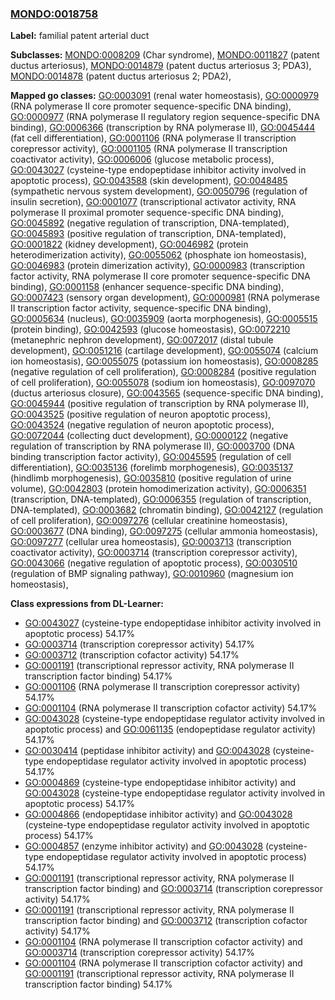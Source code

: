 
### [MONDO:0018758](http://purl.obolibrary.org/obo/MONDO_0018758)
**Label:** familial patent arterial duct

**Subclasses:** [MONDO:0008209](http://purl.obolibrary.org/obo/MONDO_0008209) (Char syndrome), [MONDO:0011827](http://purl.obolibrary.org/obo/MONDO_0011827) (patent ductus arteriosus), [MONDO:0014879](http://purl.obolibrary.org/obo/MONDO_0014879) (patent ductus arteriosus 3; PDA3), [MONDO:0014878](http://purl.obolibrary.org/obo/MONDO_0014878) (patent ductus arteriosus 2; PDA2), 

**Mapped go classes:** [GO:0003091](http://purl.obolibrary.org/obo/GO_0003091) (renal water homeostasis), [GO:0000979](http://purl.obolibrary.org/obo/GO_0000979) (RNA polymerase II core promoter sequence-specific DNA binding), [GO:0000977](http://purl.obolibrary.org/obo/GO_0000977) (RNA polymerase II regulatory region sequence-specific DNA binding), [GO:0006366](http://purl.obolibrary.org/obo/GO_0006366) (transcription by RNA polymerase II), [GO:0045444](http://purl.obolibrary.org/obo/GO_0045444) (fat cell differentiation), [GO:0001106](http://purl.obolibrary.org/obo/GO_0001106) (RNA polymerase II transcription corepressor activity), [GO:0001105](http://purl.obolibrary.org/obo/GO_0001105) (RNA polymerase II transcription coactivator activity), [GO:0006006](http://purl.obolibrary.org/obo/GO_0006006) (glucose metabolic process), [GO:0043027](http://purl.obolibrary.org/obo/GO_0043027) (cysteine-type endopeptidase inhibitor activity involved in apoptotic process), [GO:0043588](http://purl.obolibrary.org/obo/GO_0043588) (skin development), [GO:0048485](http://purl.obolibrary.org/obo/GO_0048485) (sympathetic nervous system development), [GO:0050796](http://purl.obolibrary.org/obo/GO_0050796) (regulation of insulin secretion), [GO:0001077](http://purl.obolibrary.org/obo/GO_0001077) (transcriptional activator activity, RNA polymerase II proximal promoter sequence-specific DNA binding), [GO:0045892](http://purl.obolibrary.org/obo/GO_0045892) (negative regulation of transcription, DNA-templated), [GO:0045893](http://purl.obolibrary.org/obo/GO_0045893) (positive regulation of transcription, DNA-templated), [GO:0001822](http://purl.obolibrary.org/obo/GO_0001822) (kidney development), [GO:0046982](http://purl.obolibrary.org/obo/GO_0046982) (protein heterodimerization activity), [GO:0055062](http://purl.obolibrary.org/obo/GO_0055062) (phosphate ion homeostasis), [GO:0046983](http://purl.obolibrary.org/obo/GO_0046983) (protein dimerization activity), [GO:0000983](http://purl.obolibrary.org/obo/GO_0000983) (transcription factor activity, RNA polymerase II core promoter sequence-specific DNA binding), [GO:0001158](http://purl.obolibrary.org/obo/GO_0001158) (enhancer sequence-specific DNA binding), [GO:0007423](http://purl.obolibrary.org/obo/GO_0007423) (sensory organ development), [GO:0000981](http://purl.obolibrary.org/obo/GO_0000981) (RNA polymerase II transcription factor activity, sequence-specific DNA binding), [GO:0005634](http://purl.obolibrary.org/obo/GO_0005634) (nucleus), [GO:0035909](http://purl.obolibrary.org/obo/GO_0035909) (aorta morphogenesis), [GO:0005515](http://purl.obolibrary.org/obo/GO_0005515) (protein binding), [GO:0042593](http://purl.obolibrary.org/obo/GO_0042593) (glucose homeostasis), [GO:0072210](http://purl.obolibrary.org/obo/GO_0072210) (metanephric nephron development), [GO:0072017](http://purl.obolibrary.org/obo/GO_0072017) (distal tubule development), [GO:0051216](http://purl.obolibrary.org/obo/GO_0051216) (cartilage development), [GO:0055074](http://purl.obolibrary.org/obo/GO_0055074) (calcium ion homeostasis), [GO:0055075](http://purl.obolibrary.org/obo/GO_0055075) (potassium ion homeostasis), [GO:0008285](http://purl.obolibrary.org/obo/GO_0008285) (negative regulation of cell proliferation), [GO:0008284](http://purl.obolibrary.org/obo/GO_0008284) (positive regulation of cell proliferation), [GO:0055078](http://purl.obolibrary.org/obo/GO_0055078) (sodium ion homeostasis), [GO:0097070](http://purl.obolibrary.org/obo/GO_0097070) (ductus arteriosus closure), [GO:0043565](http://purl.obolibrary.org/obo/GO_0043565) (sequence-specific DNA binding), [GO:0045944](http://purl.obolibrary.org/obo/GO_0045944) (positive regulation of transcription by RNA polymerase II), [GO:0043525](http://purl.obolibrary.org/obo/GO_0043525) (positive regulation of neuron apoptotic process), [GO:0043524](http://purl.obolibrary.org/obo/GO_0043524) (negative regulation of neuron apoptotic process), [GO:0072044](http://purl.obolibrary.org/obo/GO_0072044) (collecting duct development), [GO:0000122](http://purl.obolibrary.org/obo/GO_0000122) (negative regulation of transcription by RNA polymerase II), [GO:0003700](http://purl.obolibrary.org/obo/GO_0003700) (DNA binding transcription factor activity), [GO:0045595](http://purl.obolibrary.org/obo/GO_0045595) (regulation of cell differentiation), [GO:0035136](http://purl.obolibrary.org/obo/GO_0035136) (forelimb morphogenesis), [GO:0035137](http://purl.obolibrary.org/obo/GO_0035137) (hindlimb morphogenesis), [GO:0035810](http://purl.obolibrary.org/obo/GO_0035810) (positive regulation of urine volume), [GO:0042803](http://purl.obolibrary.org/obo/GO_0042803) (protein homodimerization activity), [GO:0006351](http://purl.obolibrary.org/obo/GO_0006351) (transcription, DNA-templated), [GO:0006355](http://purl.obolibrary.org/obo/GO_0006355) (regulation of transcription, DNA-templated), [GO:0003682](http://purl.obolibrary.org/obo/GO_0003682) (chromatin binding), [GO:0042127](http://purl.obolibrary.org/obo/GO_0042127) (regulation of cell proliferation), [GO:0097276](http://purl.obolibrary.org/obo/GO_0097276) (cellular creatinine homeostasis), [GO:0003677](http://purl.obolibrary.org/obo/GO_0003677) (DNA binding), [GO:0097275](http://purl.obolibrary.org/obo/GO_0097275) (cellular ammonia homeostasis), [GO:0097277](http://purl.obolibrary.org/obo/GO_0097277) (cellular urea homeostasis), [GO:0003713](http://purl.obolibrary.org/obo/GO_0003713) (transcription coactivator activity), [GO:0003714](http://purl.obolibrary.org/obo/GO_0003714) (transcription corepressor activity), [GO:0043066](http://purl.obolibrary.org/obo/GO_0043066) (negative regulation of apoptotic process), [GO:0030510](http://purl.obolibrary.org/obo/GO_0030510) (regulation of BMP signaling pathway), [GO:0010960](http://purl.obolibrary.org/obo/GO_0010960) (magnesium ion homeostasis), 

**Class expressions from DL-Learner:**

- [GO:0043027](http://purl.obolibrary.org/obo/GO_0043027) (cysteine-type endopeptidase inhibitor activity involved in apoptotic process) 54.17%
- [GO:0003714](http://purl.obolibrary.org/obo/GO_0003714) (transcription corepressor activity) 54.17%
- [GO:0003712](http://purl.obolibrary.org/obo/GO_0003712) (transcription cofactor activity) 54.17%
- [GO:0001191](http://purl.obolibrary.org/obo/GO_0001191) (transcriptional repressor activity, RNA polymerase II transcription factor binding) 54.17%
- [GO:0001106](http://purl.obolibrary.org/obo/GO_0001106) (RNA polymerase II transcription corepressor activity) 54.17%
- [GO:0001104](http://purl.obolibrary.org/obo/GO_0001104) (RNA polymerase II transcription cofactor activity) 54.17%
- [GO:0043028](http://purl.obolibrary.org/obo/GO_0043028) (cysteine-type endopeptidase regulator activity involved in apoptotic process) and [GO:0061135](http://purl.obolibrary.org/obo/GO_0061135) (endopeptidase regulator activity) 54.17%
- [GO:0030414](http://purl.obolibrary.org/obo/GO_0030414) (peptidase inhibitor activity) and [GO:0043028](http://purl.obolibrary.org/obo/GO_0043028) (cysteine-type endopeptidase regulator activity involved in apoptotic process) 54.17%
- [GO:0004869](http://purl.obolibrary.org/obo/GO_0004869) (cysteine-type endopeptidase inhibitor activity) and [GO:0043028](http://purl.obolibrary.org/obo/GO_0043028) (cysteine-type endopeptidase regulator activity involved in apoptotic process) 54.17%
- [GO:0004866](http://purl.obolibrary.org/obo/GO_0004866) (endopeptidase inhibitor activity) and [GO:0043028](http://purl.obolibrary.org/obo/GO_0043028) (cysteine-type endopeptidase regulator activity involved in apoptotic process) 54.17%
- [GO:0004857](http://purl.obolibrary.org/obo/GO_0004857) (enzyme inhibitor activity) and [GO:0043028](http://purl.obolibrary.org/obo/GO_0043028) (cysteine-type endopeptidase regulator activity involved in apoptotic process) 54.17%
- [GO:0001191](http://purl.obolibrary.org/obo/GO_0001191) (transcriptional repressor activity, RNA polymerase II transcription factor binding) and [GO:0003714](http://purl.obolibrary.org/obo/GO_0003714) (transcription corepressor activity) 54.17%
- [GO:0001191](http://purl.obolibrary.org/obo/GO_0001191) (transcriptional repressor activity, RNA polymerase II transcription factor binding) and [GO:0003712](http://purl.obolibrary.org/obo/GO_0003712) (transcription cofactor activity) 54.17%
- [GO:0001104](http://purl.obolibrary.org/obo/GO_0001104) (RNA polymerase II transcription cofactor activity) and [GO:0003714](http://purl.obolibrary.org/obo/GO_0003714) (transcription corepressor activity) 54.17%
- [GO:0001104](http://purl.obolibrary.org/obo/GO_0001104) (RNA polymerase II transcription cofactor activity) and [GO:0001191](http://purl.obolibrary.org/obo/GO_0001191) (transcriptional repressor activity, RNA polymerase II transcription factor binding) 54.17%


